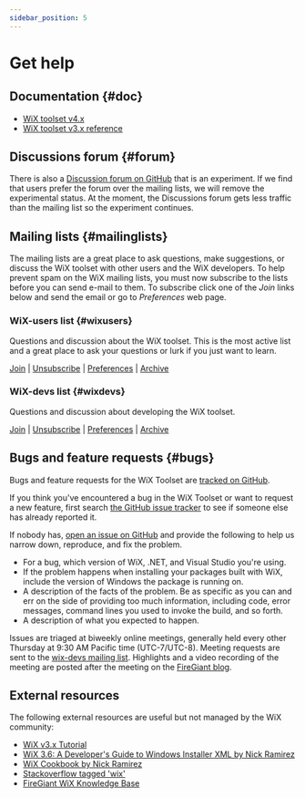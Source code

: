 ```yaml
---
sidebar_position: 5
---
```


# Get help

## Documentation {#doc}

* [WiX toolset v4.x][v4]
* [WiX toolset v3.x reference][v3]


## Discussions forum {#forum}

There is also a [Discussion forum on GitHub][ghtalk] that is an experiment. If 
we find that users prefer the forum over the mailing lists, we will remove the 
experimental status. At the moment, the Discussions forum gets less traffic 
than the mailing list so the experiment continues.


## Mailing lists {#mailinglists}

The mailing lists are a great place to ask questions, make suggestions, or
discuss the WiX toolset with other users and the WiX developers. To help prevent
spam on the WiX mailing lists, you must now subscribe to the lists before you
can send e-mail to them. To subscribe click one of the *Join* links below and
send the email or go to *Preferences* web page.

### WiX-users list {#wixusers}

Questions and discussion about the WiX toolset. This is the most active list and a great place to ask your questions or lurk if you just want to learn.

[Join](mailto:wix-users-request@lists.wixtoolset.org?subject=subscribe) | [Unsubscribe](mailto:wix-users-unsubscribe@lists.wixtoolset.org?subject=unsubscribe) | [Preferences](http://lists.wixtoolset.org/listinfo.cgi/wix-users-wixtoolset.org) | [Archive](http://lists.wixtoolset.org/pipermail/wix-users-wixtoolset.org/)


### WiX-devs list {#wixdevs}

Questions and discussion about developing the WiX toolset.

[Join](mailto:wix-devs-subscribe@lists.wixtoolset.org?subject=subscribe) | [Unsubscribe](mailto:wix-devs-unsubscribe@lists.wixtoolset.org?subject=unsubscribe) | [Preferences](http://lists.wixtoolset.org/listinfo.cgi/wix-devs-wixtoolset.org) | [Archive](http://lists.wixtoolset.org/pipermail/wix-devs-wixtoolset.org/)


## Bugs and feature requests {#bugs}

Bugs and feature requests for the WiX Toolset are [tracked on GitHub](https://github.com/wixtoolset/issues/issues).

If you think you've encountered a bug in the WiX Toolset or want to request a new feature, first search [the GitHub issue tracker](https://github.com/wixtoolset/issues/issues) to see if someone else has already reported it.

If nobody has, [open an issue on GitHub](https://github.com/wixtoolset/issues/issues/new/choose) and provide the following to help us narrow down, reproduce, and fix the problem.

* For a bug, which version of WiX, .NET, and Visual Studio you're using.
* If the problem happens when installing your packages built with WiX, include the version of Windows the package is running on.
* A description of the facts of the problem. Be as specific as you can and err on the side of providing too much information, including code, error messages, command lines you used to invoke the build, and so forth.
* A description of what you expected to happen.

Issues are triaged at biweekly online meetings, generally held every other Thursday at 9:30 AM Pacific time (UTC-7/UTC-8). Meeting requests are sent to the [wix-devs mailing list]. Highlights and a video recording of the meeting are posted after the meeting on the [FireGiant blog](https://www.firegiant.com/blog/).


## External resources

The following external resources are useful but not managed by the WiX community:

* [WiX v3.x Tutorial][tutorial]
* [WiX 3.6: A Developer's Guide to Windows Installer XML by Nick Ramirez][book1]
* [WiX Cookbook by Nick Ramirez][book2]
* [Stackoverflow tagged 'wix'][so]
* [FireGiant WiX Knowledge Base][fg]

[v3]: wix3.md
[v4]: intro.md
[tutorial]: https://www.firegiant.com/wix/tutorial/
[book1]: https://www.packtpub.com/product/wix-3-6-a-developer-s-guide-to-windows-installer-xml/9781782160427
[book2]: https://www.packtpub.com/product/wix-cookbook/9781784393212
[so]: https://stackoverflow.com/questions/tagged/wix?sort=newest
[fg]: https://support.firegiant.com/forums
[ghtalk]: https://github.com/wixtoolset/issues/discussions
[wix-devs mailing list]: gethelp.md#wixdevs

